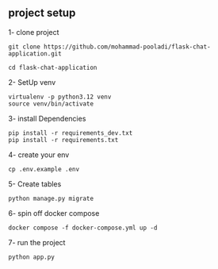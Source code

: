 ## project setup

1- clone project
```shell
git clone https://github.com/mohammad-pooladi/flask-chat-application.git
```
```shell
cd flask-chat-application
```

2- SetUp venv
``` shell
virtualenv -p python3.12 venv
source venv/bin/activate
```

3- install Dependencies
``` shell
pip install -r requirements_dev.txt
pip install -r requirements.txt
```

4- create your env
``` shell
cp .env.example .env
```

5- Create tables
```shell
python manage.py migrate
```

6- spin off docker compose
```shell
docker compose -f docker-compose.yml up -d
```

7- run the project
```shell
python app.py
```
